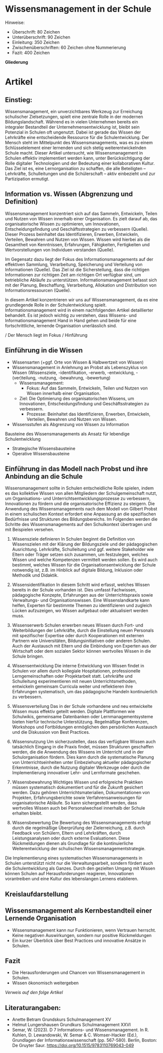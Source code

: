 # Wissensmanagement in der Schule 

Hinweise:
- Überschrift: 80 Zeichen
- Unterüberschrift: 90 Zeichen
- Einleitung: 350 Zeichen
- Zwischenüberschriften: 60 Zeichen ohne Nummerierung
- Fazit: 400 Zeichen

**Gliederung**

# Artikel

## Einstieg: 

Wissensmanagement, ein unverzichtbares Werkzeug zur Erreichung schulischer Zielsetzungen, spielt eine zentrale Rolle in der modernen Bildungslandschaft. Während es in vielen Unternehmen bereits ein integraler Bestandteil der Unternehmensentwicklung ist, bleibt sein Potenzial in Schulen oft ungenutzt. Dabei ist gerade das Wissen der Lehrkräfte eine entscheidende Ressource für die Schulentwicklung. Der Mensch steht im Mittelpunkt des Wissensmanagements, was es zu einem Schlüsselelement einer lernenden und sich stetig weiterentwickelnden Schule macht. Dieser Artikel untersucht, wie Wissensmanagement in Schulen effektiv implementiert werden kann, unter Berücksichtigung der Rolle digitaler Technologien und der Bedeutung einer kollaborativen Kultur. Das Ziel ist es, eine Lernorganisation zu schaffen, die alle Beteiligten – Lehrkräfte, Schulleitungen und die Schülerschaft – aktiv einbezieht und zur Partizipation ermutigt.

## Information vs. Wissen (Abgrenzung und Definition)

Wissensmanagement konzentriert sich auf das Sammeln, Entwickeln, Teilen und Nutzen von Wissen innerhalb einer Organisation. Es zielt darauf ab, das organisatorische Wissen zu optimieren, um Innovationen, Entscheidungsfindung und Geschäftsstrategien zu verbessern (Quelle). Dieser Prozess beinhaltet das Identifizieren, Erwerben, Entwickeln, Verteilen, Bewahren und Nutzen von Wissen. Wissen wird hierbei als die Gesamtheit von Kenntnissen, Erfahrungen, Fähigkeiten, Fertigkeiten und Wertvorstellungen von Individuen verstanden (Quelle). 

Im Gegensatz dazu liegt der Fokus des Informationsmanagements auf der effektiven Sammlung, Verarbeitung, Speicherung und Verteilung von Informationen (Quelle). Das Ziel ist die Sicherstellung, dass die richtigen Informationen zur richtigen Zeit am richtigen Ort verfügbar sind, um betriebliche Abläufe zu unterstützen. Informationsmanagement befasst sich mit der Planung, Beschaffung, Verarbeitung, Allokation und Distribution von Informationsressourcen (Quelle). 

In diesem Artikel konzentrieren wir uns auf Wissensmanagement, da es eine grundlegende Rolle in der Schulentwicklung spielt. Informationsmanagement wird in einem nachfolgenden Artikel detaillierter behandelt. Es ist jedoch wichtig zu verstehen, dass Wissens- und Informationsmanagement Hand in Hand gehen und beide für eine fortschrittliche, lernende Organisation unerlässlich sind. 

/ Der Mensch liegt im Fokus
/ Hinführung

## Einführung in die Wissen
- Wissensarten (+ggf. Orte von Wissen & Halbwertzeit von Wissen)
- Wissensmanagement in Anlehnung an Probst als Lebenszyklus von Wissen (Wissensziele, -identifikation, -erwerb, -entwicklung, -(ver)teilung, -nutzung, -bewahrung, -bewertung) 
    * Wissensmanagement:
        * Fokus: Auf das Sammeln, Entwickeln, Teilen und Nutzen von Wissen innerhalb einer Organisation.
    * Ziel: Die Optimierung des organisatorischen Wissens, um Innovationen, Entscheidungsfindung und Geschäftsstrategien zu verbessern.
        * Prozesse: Beinhaltet das Identifizieren, Erwerben, Entwickeln, Verteilen, Bewahren und Nutzen von Wissen.
- Wissensstufen als Abgrenzung von Wissen zu Information

Bausteine des Wissensmanagements als Ansatz für lebendige Schulentwicklung 
- Strategische Wissensbausteine
- Operative Wissensbausteine

## Einführung in das Modell nach Probst und ihre Anbindung an die Schule 

Wissensmanagement sollte in Schulen entscheidliche Rolle spielen, indem es das kollektive Wissen von allen Mitgliedern der Schulgemeinschaft nutzt, um Organisations- und Unterrichtsentwicklungsprozesse zu verbessern, Innovationen zu fördern und die organisatorische Effizienz zu steigern. Die Anwendung des Wissensmanagements nach dem Modell von Gilbert Probst in einem schulischen Kontext erfordert eine Anpassung an die spezifischen Bedürfnisse und Strukturen des Bildungsbereichs. Im Folgenden werden die Schritte des Wissensmanagements auf den Schulkontext übertragen und mit Beispielen versehen.

1. Wissensziele definieren
In Schulen beginnt die Definition von Wissenszielen mit der Klärung der Bildungsziele und der pädagogischen Ausrichtung. Lehrkräfte, Schulleitung und ggf. weitere Stakeholder wie Eltern oder Träger setzen sich zusammen, um festzulegen, welches Wissen und welche Kompetenzen vermittelt werden sollen. Es wird auch bestimmt, welches Wissen für die Organisationsentwicklung der Schule notwendig ist, z.B. im Hinblick auf digitale Bildung, Inklusion oder Methodik und Didaktik.

2. Wissensidentifikation
In diesem Schritt wird erfasst, welches Wissen bereits in der Schule vorhanden ist. Dies umfasst Fachwissen, pädagogische Konzepte, Erfahrungen aus der Unterrichtspraxis sowie Verwaltungs- und Organisationswissen. Eine Wissenslandkarte kann helfen, Experten für bestimmte Themen zu identifizieren und zugleich Lücken aufzuzeigen, wo Wissen aufgebaut oder aktualisiert werden muss.

3. Wissenserwerb
Schulen erwerben neues Wissen durch Fort- und Weiterbildungen der Lehrkräfte, durch die Einstellung neuen Personals mit spezifischer Expertise oder durch Kooperationen mit externen Partnern wie Universitäten, Bildungsinitiativen oder anderen Schulen. Auch der Austausch mit Eltern und die Einbindung von Experten aus der Wirtschaft oder dem sozialen Sektor können wertvolles Wissen in die Schule bringen.

4. Wissensentwicklung
Die interne Entwicklung von Wissen findet in Schulen vor allem durch kollegiale Hospitationen, professionelle Lerngemeinschaften oder Projektarbeit statt. Lehrkräfte und Schulleitung experimentieren mit neuen Unterrichtsmethoden, entwickeln gemeinsam Curricula weiter und reflektieren ihre Erfahrungen systematisch, um das pädagogische Handeln kontinuierlich zu verbessern.

5. Wissensverteilung
Das in der Schule vorhandene und neu entwickelte Wissen muss effektiv geteilt werden. Digitale Plattformen wie Schulwikis, gemeinsame Datenbanken oder Lernmanagementsysteme bieten hierfür technische Unterstützung. Regelmäßige Konferenzen, Workshops und Fortbildungen ermöglichen den persönlichen Austausch und die Diskussion von Best Practices.

6. Wissensnutzung
Um sicherzustellen, dass das verfügbare Wissen auch tatsächlich Eingang in die Praxis findet, müssen Strukturen geschaffen werden, die die Anwendung des Wissens im Unterricht und in der Schulorganisation fördern. Dies kann durch die systematische Planung von Unterrichtseinheiten unter Einbeziehung aktueller pädagogischer Erkenntnisse, durch die Nutzung digitaler Werkzeuge oder durch die Implementierung innovativer Lehr- und Lernformate geschehen.

7. Wissensbewahrung
Wichtiges Wissen und erfolgreiche Praktiken müssen systematisch dokumentiert und für die Zukunft gesichert werden. Dazu gehören Unterrichtsmaterialien, Dokumentationen von Projekten, Erfahrungsberichte sowie Verfahrensanweisungen für organisatorische Abläufe. So kann sichergestellt werden, dass wertvolles Wissen auch bei Personalwechsel innerhalb der Schule erhalten bleibt.

8. Wissensbewertung
Die Bewertung des Wissensmanagements erfolgt durch die regelmäßige Überprüfung der Zielerreichung, z.B. durch Feedback von Schülern, Eltern und Lehrkräften, durch Leistungsanalysen oder durch externe Evaluationen. Diese Rückmeldungen dienen als Grundlage für die kontinuierliche Weiterentwicklung der schulischen Wissensmanagementstrategie.

Die Implementierung eines systematischen Wissensmanagements in Schulen unterstützt nicht nur die Verwaltungsarbeit, sondern fördert auch die Schulentwicklung als Ganzes. Durch den gezielten Umgang mit Wissen können Schulen auf Herausforderungen reagieren, Innovationen vorantreiben und eine Kultur des lebenslangen Lernens etablieren.


## Kreislaufdarstellung


## Wissensmanagement als Kernbestandteil einer Lernende Organisation
- Wissensmanagement kann nur Funktionieren, wenn Vertrauen herrscht. Keine negativen Auswirkungen, sondern nur positive Rückmeldungen 
- Ein kurzer Überblick über Best Practices und innovative Ansätze in Schulen.


## Fazit
- Die Herausforderungen und Chancen von Wissensmanagement in Schulen.
 - Wissen ökonomisch weitergeben

_Verweis auf den folge Artikel_

## Literaturangaben: 

- Anette Betram Grundskurs Schulmanagement XV
- Helmut Lungershausen Grundkurs Schulmanagement XXVI
- Semar, W. (2023). D 7 Informations- und Wissensmanagement. In R. Kuhlen, D. Lewandowski, W. Semar & C. Womser-Hacker (Ed.), Grundlagen der Informationswissenschaft (pp. 567-580). Berlin, Boston: De Gruyter Saur. https://doi.org/10.1515/9783110769043-049